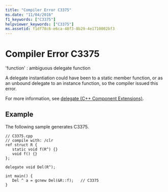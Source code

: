 ```yaml
---
title: "Compiler Error C3375"
ms.date: "11/04/2016"
f1_keywords: ["C3375"]
helpviewer_keywords: ["C3375"]
ms.assetid: f1df78c6-e6ca-48f3-8b29-4e1710002bf3
---
```

# Compiler Error C3375

'function' : ambiguous delegate function

A delegate instantiation could have been to a static member function, or as an unbound delegate to an instance function, so the compiler issued this error.

For more information, see [delegate  (C++ Component Extensions)](../../extensions/delegate-cpp-component-extensions.md).

## Example

The following sample generates C3375.

```
// C3375.cpp
// compile with: /clr
ref struct R {
   static void f(R^) {}
   void f() {}
};

delegate void Del(R^);

int main() {
   Del ^ a = gcnew Del(&R::f);   // C3375
}
```